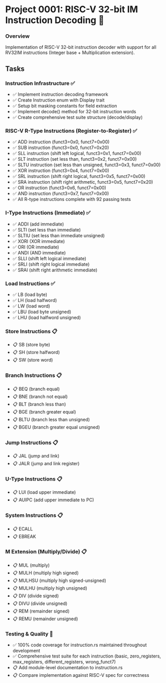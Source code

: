 # Project 0001: RISC-V 32-bit IM Instruction Decoding 🚧

### Overview
Implementation of RISC-V 32-bit instruction decoder with support for all RV32IM instructions (Integer base + Multiplication extension).

## Tasks

### Instruction Infrastructure ✅
- ✅ Implement instruction decoding framework
- ✅ Create Instruction enum with Display trait
- ✅ Setup bit masking constants for field extraction
- ✅ Implement decode() method for 32-bit instruction words
- ✅ Create comprehensive test suite structure (decode/display)

### RISC-V R-Type Instructions (Register-to-Register) ✅
- ✅ ADD instruction (funct3=0x0, funct7=0x00)
- ✅ SUB instruction (funct3=0x0, funct7=0x20)
- ✅ SLL instruction (shift left logical, funct3=0x1, funct7=0x00)
- ✅ SLT instruction (set less than, funct3=0x2, funct7=0x00)
- ✅ SLTU instruction (set less than unsigned, funct3=0x3, funct7=0x00)
- ✅ XOR instruction (funct3=0x4, funct7=0x00)
- ✅ SRL instruction (shift right logical, funct3=0x5, funct7=0x00)
- ✅ SRA instruction (shift right arithmetic, funct3=0x5, funct7=0x20)
- ✅ OR instruction (funct3=0x6, funct7=0x00)
- ✅ AND instruction (funct3=0x7, funct7=0x00)
- ✅ All R-type instructions complete with 92 passing tests

### I-Type Instructions (Immediate) ✅
- ✅ ADDI (add immediate)
- ✅ SLTI (set less than immediate)
- ✅ SLTIU (set less than immediate unsigned)
- ✅ XORI (XOR immediate)
- ✅ ORI (OR immediate)
- ✅ ANDI (AND immediate)
- ✅ SLLI (shift left logical immediate)
- ✅ SRLI (shift right logical immediate)
- ✅ SRAI (shift right arithmetic immediate)

### Load Instructions ✅
- ✅ LB (load byte)
- ✅ LH (load halfword)
- ✅ LW (load word)
- ✅ LBU (load byte unsigned)
- ✅ LHU (load halfword unsigned)

### Store Instructions 📋
- 📋 SB (store byte)
- 📋 SH (store halfword)
- 📋 SW (store word)

### Branch Instructions 📋
- 📋 BEQ (branch equal)
- 📋 BNE (branch not equal)
- 📋 BLT (branch less than)
- 📋 BGE (branch greater equal)
- 📋 BLTU (branch less than unsigned)
- 📋 BGEU (branch greater equal unsigned)

### Jump Instructions 📋
- 📋 JAL (jump and link)
- 📋 JALR (jump and link register)

### U-Type Instructions 📋
- 📋 LUI (load upper immediate)
- 📋 AUIPC (add upper immediate to PC)

### System Instructions 📋
- 📋 ECALL
- 📋 EBREAK

### M Extension (Multiply/Divide) 📋
- 📋 MUL (multiply)
- 📋 MULH (multiply high signed)
- 📋 MULHSU (multiply high signed-unsigned)
- 📋 MULHU (multiply high unsigned)
- 📋 DIV (divide signed)
- 📋 DIVU (divide unsigned)
- 📋 REM (remainder signed)
- 📋 REMU (remainder unsigned)

### Testing & Quality 🚧
- ✅ 100% code coverage for instruction.rs maintained throughout development
- ✅ Comprehensive test suite for each instruction (basic, zero_registers, max_registers, different_registers, wrong_funct7)
- 📋 Add module-level documentation to instruction.rs
- 📋 Compare implementation against RISC-V spec for correctness